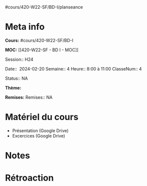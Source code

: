 #cours/420-W22-SF/BD-I/planseance
# Meta info
**Cours:** #cours/420-W22-SF/BD-I

**MOC:** [[420-W22-SF - BD I - MOC]]

Session:: H24

Date::  2024-02-20
Semaine:: 4
Heure:: 8:00 à 11:00
ClasseNum:: 4

Status:: <span class="chip na">NA</span>

**Thème:**


**Remises:**
Remises:: <span class="chip na">NA</span>

# Matériel du cours
* Présentation (Google Drive)
* Excercices (Google Drive)

# Notes

# Rétroaction